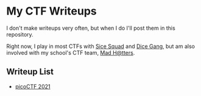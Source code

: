 # My CTF Writeups
I don't make writeups very often, but when I do I'll post them in this repository.

Right now, I play in most CTFs with [Sice Squad](https://ctftime.org/team/55508) and [Dice Gang](https://ctftime.org/team/109452), but am also involved with my school's CTF team, [Mad H@tters](https://ctftime.org/team/38564).

## Writeup List

- [picoCTF 2021](2021-picoctf)
